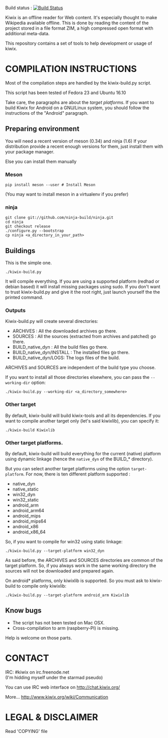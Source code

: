 Build status : [![Build Status](https://travis-ci.org/kiwix/kiwix-build.svg?branch=master)](https://travis-ci.org/kiwix/kiwix-build)


Kiwix is an offline reader for Web content. It's especially thought to
make Wikipedia available offline.  This is done by reading the content
of the project stored in a file format ZIM, a high compressed open
format with additional meta-data.

This repository contains a set of tools to help development or usage
of kiwix.

# COMPILATION INSTRUCTIONS

Most of the compilation steps are handled by the kiwix-build.py
script.

This script has been tested of Fedora 23 and Ubuntu 16.10

Take care, the paragraphs are about the *target platforms*. If you
want to build Kiwix for Android on a GNU/Linux system, you should
follow the instructions of the "Android" paragraph.

## Preparing environment

You will need a recent version of meson (0.34) and ninja (1.6)
If your distribution provide a recent enough versions for them, just install
them with your package manager.

Else you can install them manually

### Meson

```
pip install meson --user # Install Meson
```

(You may want to install meson in a virtualenv if you prefer)

### ninja

```
git clone git://github.com/ninja-build/ninja.git
cd ninja
git checkout release
./configure.py --bootstrap
cp ninja <a_directory_in_your_path>
```

## Buildings

This is the simple one.

```
./kiwix-build.py
```

It will compile everything.
If you are using a supported platform (redhad or debian based) it will install
missing packages using sudo.
If you don't want to trust kiwix-build.py and give it the root right, just
launch yourself the the printed command.

### Outputs

Kiwix-build.py will create several directories:

- ARCHIVES : All the downloaded archives go there.
- SOURCES : All the sources (extracted from archives and patched) go there.
- BUILD_native_dyn : All the build files go there.
- BUILD_native_dyn/INSTALL : The installed files go there.
- BUILD_native_dyn/LOGS: The logs files of the build.

ARCHIVES and SOURCES are independent of the build type you choose.

If you want to install all those directories elsewhere, you can pass the
`--working-dir` option:

```
./kiwix-build.py --working-dir <a_directory_somewhere>
```

### Other target

By default, kiwix-build will build kiwix-tools and all its dependencies.
If you want to compile another target only (let's said kiwixlib), you can
specify it:

```
./kiwix-build Kiwixlib
```

### Other target platforms.

By default, kiwix-build will build everything for the current (native) platform
using dynamic linkage (hence the `native_dyn` of the BUILD_* directory).

But you can select another target platforms using the option `target-platform`.
For now, there is ten different platform supported :

- native_dyn
- native_static
- win32_dyn
- win32_static
- android_arm
- android_arm64
- android_mips
- android_mips64
- android_x86
- android_x86_64

So, if you want to compile for win32 using static linkage:

```
./kiwix-build.py --target-platform win32_dyn
```

As said before, the ARCHIVES and SOURCES directories are common of the target
platform. So, if you always work in the same working directory the sources will
not be downloaded and prepared again.

On android* platforms, only kiwixlib is supported. So you must ask to
kiwix-build to compile only kiwixlib:

```
./kiwix-build.py --target-platform android_arm Kiwixlib
```

## Know bugs

- The script has not been tested on Mac OSX.
- Cross-compilation to arm (raspberry-PI) is missing.

Help is welcome on those parts.


# CONTACT

IRC: #kiwix on irc.freenode.net  
(I'm hidding myself under the starmad pseudo)

You can use IRC web interface on http://chat.kiwix.org/

More... http://www.kiwix.org/wiki/Communication

# LEGAL & DISCLAIMER

Read 'COPYING' file

